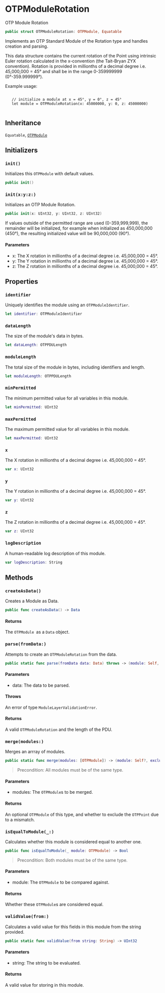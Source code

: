 # OTPModuleRotation

OTP Module Rotation

``` swift
public struct OTPModuleRotation: OTPModule, Equatable
```

Implements an OTP Standard Module of the Rotation type and handles creation and parsing.

This data structure contains the current rotation of the Point using intrinsic Euler rotation calculated in the x-convention (the Tait-Bryan ZYX convention). Rotation is provided in millionths of a decimal degree i.e. 45,000,000 = 45° and shall be in the range 0-359999999 (0°-359.999999°).

Example usage:

``` 

   // initialize a module at x = 45°, y = 0°, z = 45°
   let module = OTPModuleRotation(x: 45000000, y: 0, z: 45000000)
 
```

## Inheritance

`Equatable`, [`OTPModule`](OTPModule)

## Initializers

### `init()`

Initializes this `OTPModule` with default values.

``` swift
public init()
```

### `init(x:y:z:)`

Initializes an OTP Module Rotation.

``` swift
public init(x: UInt32, y: UInt32, z: UInt32)
```

If values outside of the permitted range are used (0-359,999,999), the remainder will be initialized, for example when initialized as 450,000,000 (450°), the resulting initialized value will be 90,000,000 (90°).

#### Parameters

  - x: The X rotation in millionths of a decimal degree i.e. 45,000,000 = 45°.
  - y: The Y rotation in millionths of a decimal degree i.e. 45,000,000 = 45°.
  - z: The Z rotation in millionths of a decimal degree i.e. 45,000,000 = 45°.

## Properties

### `identifier`

Uniquely identifies the module using an `OTPModuleIdentifier`.

``` swift
let identifier: OTPModuleIdentifier
```

### `dataLength`

The size of the module's data in bytes.

``` swift
let dataLength: OTPPDULength
```

### `moduleLength`

The total size of the module in bytes, including identifiers and length.

``` swift
let moduleLength: OTPPDULength
```

### `minPermitted`

The minimum permitted value for all variables in this module.

``` swift
let minPermitted: UInt32
```

### `maxPermitted`

The maximum permitted value for all variables in this module.

``` swift
let maxPermitted: UInt32
```

### `x`

The X rotation in millionths of a decimal degree i.e. 45,000,000 = 45°.

``` swift
var x: UInt32
```

### `y`

The Y rotation in millionths of a decimal degree i.e. 45,000,000 = 45°.

``` swift
var y: UInt32
```

### `z`

The Z rotation in millionths of a decimal degree i.e. 45,000,000 = 45°.

``` swift
var z: UInt32
```

### `logDescription`

A human-readable log description of this module.

``` swift
var logDescription: String
```

## Methods

### `createAsData()`

Creates a Module as Data.

``` swift
public func createAsData() -> Data
```

#### Returns

The `OTPModule `as a `Data` object.

### `parse(fromData:)`

Attempts to create an `OTPModuleRotation` from the data.

``` swift
public static func parse(fromData data: Data) throws -> (module: Self, length: OTPPDULength)
```

#### Parameters

  - data: The data to be parsed.

#### Throws

An error of type `ModuleLayerValidationError`.

#### Returns

A valid `OTPModuleRotation` and the length of the PDU.

### `merge(modules:)`

Merges an arrray of modules.

``` swift
public static func merge(modules: [OTPModule]) -> (module: Self?, excludePoint: Bool)
```

> Precondition: All modules must be of the same type.

#### Parameters

  - modules: The `OTPModule`s to be merged.

#### Returns

An optional `OTPModule` of this type, and whether to exclude the `OTPPoint` due to a mismatch.

### `isEqualToModule(_:)`

Calculates whether this module is considered equal to another one.

``` swift
public func isEqualToModule(_ module: OTPModule) -> Bool
```

> Precondition: Both modules must be of the same type.

#### Parameters

  - module: The `OTPModule` to be compared against.

#### Returns

Whether these `OTPModule`s are considered equal.

### `validValue(from:)`

Calculates a valid value for this fields in this module from the string provided.

``` swift
public static func validValue(from string: String) -> UInt32
```

#### Parameters

  - string: The string to be evaluated.

#### Returns

A valid value for storing in this module.
